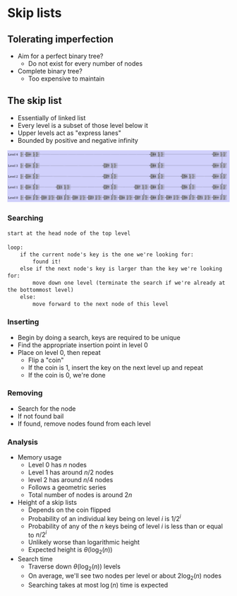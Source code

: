 # Skip lists

## Tolerating imperfection

- Aim for a perfect binary tree?
	- Do not exist for every number of nodes
- Complete binary tree?
	- Too expensive to maintain

## The skip list

- Essentially of linked list
- Every level is a subset of those level below it
- Upper levels act as "express lanes"
- Bounded by positive and negative infinity

![Skip List](./figures/skip-list.png)

### Searching

```
start at the head node of the top level

loop:
	if the current node's key is the one we're looking for:
		found it!
	else if the next node's key is larger than the key we're looking for:
		move down one level (terminate the search if we're already at the bottommost level)
	else:
		move forward to the next node of this level
```

### Inserting

- Begin by doing a search, keys are required to be unique
- Find the appropriate insertion point in level 0
- Place on level 0, then repeat
	- Flip a "coin"
	- If the coin is 1, insert the key on the next level up and repeat
	- If the coin is 0, we're done

### Removing

- Search for the node
- If not found bail
- If found, remove nodes found from each level

### Analysis

- Memory usage
	- Level 0 has $n$ nodes
	- Level 1 has around $n/2$ nodes
	- level 2 has around $n/4$ nodes
	- Follows a geometric series
	- Total number of nodes is around $2n$
- Height of a skip lists
	- Depends on the coin flipped
	- Probability of an individual key being on level $i$ is $1/2^{i}$
	- Probability of any of the $n$ keys being of level $i$ is less than or equal to $n/2^{i}$
	- Unlikely worse than logarithmic height
	- Expected height is $\theta(\log_{2}(n))$
- Search time
	- Traverse down $\theta(\log_{2}(n))$ levels
	- On average, we'll see two nodes per level or about $2\log_{2}(n)$ nodes
	- Searching takes at most $\log(n)$ time is expected